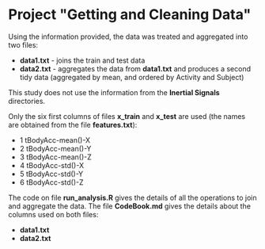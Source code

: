 Project "Getting and Cleaning Data"
===================================

Using the information provided, the data was treated and aggregated into two files:
- **data1.txt** - joins the train and test data
- **data2.txt** - aggregates the data from **data1.txt** and produces a second tidy data (aggregated by mean, and ordered by Activity and Subject)

This study does not use the information from the **Inertial Signals** directories.

Only the six first columns of files **x_train** and **x_test** are used (the names are obtained from the file **features.txt**):
- 1 tBodyAcc-mean()-X
- 2 tBodyAcc-mean()-Y
- 3 tBodyAcc-mean()-Z
- 4 tBodyAcc-std()-X
- 5 tBodyAcc-std()-Y
- 6 tBodyAcc-std()-Z

The code on file **run_analysis.R** gives the details of all the operations to join and aggregate the data.
The file **CodeBook.md** gives the details about the columns used on both files:
- **data1.txt**
- **data2.txt**
